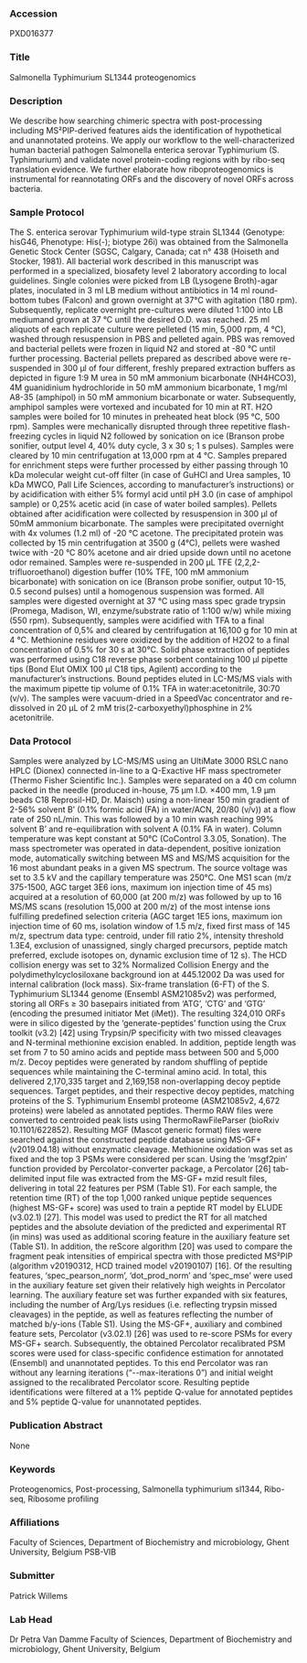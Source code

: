 ### Accession
PXD016377

### Title
Salmonella Typhimurium SL1344 proteogenomics

### Description
We describe how searching chimeric spectra with post-processing including MS²PIP-derived features aids the identification of hypothetical and unannotated proteins. We apply our workflow to the well-characterized human bacterial pathogen Salmonella enterica serovar Typhimurium (S. Typhimurium) and validate novel protein-coding regions with by ribo-seq translation evidence. We further elaborate how riboproteogenomics is instrumental for reannotating ORFs and the discovery of novel ORFs across bacteria.

### Sample Protocol
The S. enterica serovar Typhimurium wild-type strain SL1344 (Genotype: hisG46, Phenotype: His(-); biotype 26i) was obtained from the Salmonella Genetic Stock Center (SGSC, Calgary, Canada; cat n° 438 (Hoiseth and Stocker, 1981). All bacterial work described in this manuscript was performed in a specialized, biosafety level 2 laboratory according to local guidelines.  Single colonies were picked from LB (Lysogene Broth)-agar plates, inoculated in 3 ml LB medium without antibiotics in 14 ml round-bottom tubes (Falcon) and grown overnight at 37°C with agitation (180 rpm). Subsequently, replicate overnight pre-cultures were diluted 1:100 into LB mediumand grown at 37 °C until the desired O.D. was reached. 25 ml aliquots of each replicate culture were pelleted (15 min, 5,000 rpm, 4 °C), washed through resuspension in PBS and pelleted again. PBS was removed and bacterial pellets were frozen in liquid N2 and stored at -80 °C until further processing. Bacterial pellets prepared as described above were re-suspended in 300 µl of four different, freshly prepared extraction buffers as depicted in figure 1:9 M urea in 50 mM ammonium bicarbonate (NH4HCO3), 4M guanidinium hydrochloride in 50 mM ammonium bicarbonate, 1 mg/ml A8-35 (amphipol) in 50 mM ammonium bicarbonate or water. Subsequently, amphipol samples were vortexed and incubated for 10 min at RT. H2O samples were boiled for 10 minutes in preheated heat block (95 °C, 500 rpm). Samples were mechanically disrupted through three repetitive flash-freezing cycles in liquid N2 followed by sonication on ice (Branson probe sonifier, output level 4, 40% duty cycle, 3 x 30 s; 1 s pulses). Samples were cleared by 10 min centrifugation at 13,000 rpm at 4 °C. Samples prepared for enrichment steps were further processed by either passing through 10 kDa molecular weight cut-off filter (in case of GuHCl and Urea samples, 10 kDa MWCO, Pall Life Sciences, according to manufacturer’s instructions) or by acidification with either 5% formyl acid until pH 3.0 (in case of amphipol sample) or 0,25% acetic acid (in case of water boiled samples). Pellets obtained after acidification were collected by resuspension in 300 µl of 50mM ammonium bicarbonate. The samples were precipitated overnight with 4x volumes (1.2 ml) of -20 °C acetone. The precipitated protein was collected by 15 min centrifugation at 3500 g (4°C), pellets were washed twice with -20 °C 80% acetone and air dried upside down until no acetone odor remained. Samples were re-suspended in 200 µL TFE (2,2,2-trifluoroethanol) digestion buffer (10% TFE, 100 mM ammonium bicarbonate) with sonication on ice (Branson probe sonifier, output 10-15, 0.5 second pulses) until a homogenous suspension was formed. All samples were digested overnight at 37 °C using mass spec grade trypsin (Promega, Madison, WI, enzyme/substrate ratio of 1:100 w/w) while mixing (550 rpm). Subsequently, samples were acidified with TFA to a final concentration of 0,5% and cleared by centrifugation at 16,100 g for 10 min at 4 °C. Methionine residues were oxidized by the addition of H2O2 to a final concentration of 0.5% for 30 s at 30°C. Solid phase extraction of peptides was performed using C18 reverse phase sorbent containing 100 µl pipette tips (Bond Elut OMIX 100 µl C18 tips, Agilent) according to the manufacturer’s instructions. Bound peptides eluted in LC-MS/MS vials with the maximum pipette tip volume of 0.1% TFA in water:acetonitrile, 30:70 (v/v). The samples were vacuum-dried in a SpeedVac concentrator and re-dissolved in 20 µL of 2 mM tris(2-carboxyethyl)phosphine in 2% acetonitrile.

### Data Protocol
Samples were analyzed by LC-MS/MS using an UltiMate 3000 RSLC nano HPLC (Dionex) connected in-line to a Q-Exactive HF mass spectrometer (Thermo Fisher Scientific Inc.). Samples were separated on a 40 cm column packed in the needle (produced in-house, 75 μm I.D. ×400 mm, 1.9 μm beads C18 Reprosil-HD, Dr. Maisch) using a non-linear 150 min gradient of 2-56% solvent B’ (0.1% formic acid (FA) in water/ACN, 20/80 (v/v)) at a flow rate of 250 nL/min. This was followed by a 10 min wash reaching 99% solvent B’ and re-equilibration with solvent A (0.1% FA in water). Column temperature was kept constant at 50°C (CoControl 3.3.05, Sonation). The mass spectrometer was operated in data-dependent, positive ionization mode, automatically switching between MS and MS/MS acquisition for the 16 most abundant peaks in a given MS spectrum. The source voltage was set to 3.5 kV and the capillary temperature was 250°C. One MS1 scan (m/z 375-1500, AGC target 3E6 ions, maximum ion injection time of 45 ms) acquired at a resolution of 60,000 (at 200 m/z) was followed by up to 16 MS/MS scans (resolution 15,000 at 200 m/z) of the most intense ions fulfilling predefined selection criteria (AGC target 1E5 ions, maximum ion injection time of 60 ms, isolation window of 1.5 m/z, fixed first mass of 145 m/z, spectrum data type: centroid, under fill ratio 2%, intensity threshold 1.3E4, exclusion of unassigned, singly charged precursors, peptide match preferred, exclude isotopes on, dynamic exclusion time of 12 s). The HCD collision energy was set to 32% Normalized Collision Energy and the polydimethylcyclosiloxane background ion at 445.12002 Da was used for internal calibration (lock mass).   Six-frame translation (6-FT) of the S. Typhimurium SL1344 genome (Ensembl ASM21085v2) was performed, storing all ORFs ≥ 30 basepairs initiated from ‘ATG’, ‘CTG’ and ‘GTG’ (encoding the presumed initiator Met (iMet)). The resulting 324,010 ORFs were in silico digested by the ‘generate-peptides’ function using the Crux toolkit (v3.2) [42] using Trypsin/P specificity with two missed cleavages and N-terminal methionine excision enabled. In addition, peptide length was set from 7 to 50 amino acids and peptide mass between 500 and 5,000 m/z. Decoy peptides were generated by random shuffling of peptide sequences while maintaining the C-terminal amino acid. In total, this delivered 2,170,335 target and 2,169,158 non-overlapping decoy peptide sequences. Target peptides, and their respective decoy peptides, matching proteins of the S. Typhimurium Ensembl proteome (ASM21085v2, 4,672 proteins) were labeled as annotated peptides.   Thermo RAW files were converted to centroided peak lists using ThermoRawFileParser (bioRxiv 10.1101/622852). Resulting MGF (Mascot generic format) files were searched against the constructed peptide database using MS-GF+ (v2019.04.18) without enzymatic cleavage. Methionine oxidation was set as fixed and the top 3 PSMs were considered per scan. Using the ‘msgf2pin’ function provided by Percolator-converter package, a Percolator [26] tab-delimited input file was extracted from the MS-GF+ mzid result files, delivering in total 22 features per PSM (Table S1). For each sample, the retention time (RT) of the top 1,000 ranked unique peptide sequences (highest MS-GF+ score) was used to train a peptide RT model by ELUDE (v3.02.1) [27]. This model was used to predict the RT for all matched peptides and the absolute deviation of the predicted and experimental RT (in mins) was used as additional scoring feature in the auxiliary feature set (Table S1). In addition, the reScore algorithm [20] was used to compare the fragment peak intensities of empirical spectra with those predicted MS²PIP (algorithm v20190312, HCD trained model v20190107) [16]. Of the resulting features, ‘spec_pearson_norm’, ‘dot_prod_norm’ and ‘spec_mse’ were used in the auxiliary feature set given their relatively high weights in Percolator learning. The auxiliary feature set was further expanded with six features, including the number of Arg/Lys residues (i.e. reflecting trypsin missed cleavages) in the peptide, as well as features reflecting the number of matched b/y-ions (Table S1). Using the MS-GF+, auxiliary and combined feature sets, Percolator (v3.02.1) [26] was used to re-score PSMs for every MS-GF+ search. Subsequently, the obtained Percolator recalibrated PSM scores were used for class-specific confidence estimation for annotated (Ensembl) and unannotated peptides. To this end Percolator was ran without any learning iterations (“--max-iterations 0”) and initial weight assigned to the recalibrated Percolator score. Resulting peptide identifications were filtered at a 1% peptide Q-value for annotated peptides and 5% peptide Q-value for unannotated peptides.

### Publication Abstract
None

### Keywords
Proteogenomics, Post-processing, Salmonella typhimurium sl1344, Ribo-seq, Ribosome profiling

### Affiliations
Faculty of Sciences, Department of Biochemistry and microbiology, Ghent University, Belgium
PSB-VIB

### Submitter
Patrick Willems

### Lab Head
Dr Petra Van Damme
Faculty of Sciences, Department of Biochemistry and microbiology, Ghent University, Belgium



